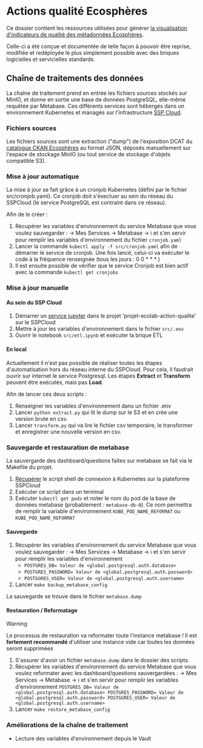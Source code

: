 # Actions qualité Ecosphères

Ce dossier contient les ressources utilisées pour générer [la visualisation d'indicateurs de qualité des métadonnées Ecosphères](https://projet-ecolab-action-qualite-702963.user.lab.sspcloud.fr/dashboard/1-ecospheres-actions-qualite).

Celle-ci a été conçue et documentée de telle façon à pouvoir être reprise, modifiée et redéployée le plus simplement possible avec des briques logicielles et servicielles standards.

## Chaîne de traitements des données

La chaîne de traitement prend en entrée les fichiers sources stockés sur MinIO, et donne en sortie une base de données PostgreSQL, elle-même requêtée par Metabase. Ces différents services sont hébergés dans un environnement Kubernetes et managés sur l'infrastructure [SSP Cloud](https://www.sspcloud.fr/).

### Fichiers sources

Les fichiers sources sont une extraction ("dump") de l'exposition DCAT du [catalogue CKAN Ecosphères](https://preprod.data.developpement-durable.gouv.fr/) au format JSON, déposés manuellement sur l'espace de stockage MinIO (ou tout service de stockage d'objets compatible S3).

### Mise à jour automatique

La mise à jour se fait grâce à un cronjob Kubernetes (défini par le fichier src/cronjob.yaml). Ce cronjob doit s'éxectuer au sein du réseau du SSPCloud (le service PostgreSQL est contraint dans ce réseau).

Afin de le créer :

1. Récupérer les variables d'environnement du service Metabase que vous voulez sauvegarder : -> Mes Services -> Metabase -> ℹ️ et s'en servir pour remplir les variables d'environnement du fichier `cronjob.yaml`
2. Lancer la commande `kubectl apply -f src/cronjob.yaml` afin de démarrer le service de cronjob. Une fois lancé, celui-ci va exécuter le code à la fréquence renseignée (tous les jours : 0 0 \* \* \* )
3. Il est ensuite possible de vérifier que le service Cronjob est bien actif avec la commande `kubectl get cronjobs`

### Mise à jour manuelle

#### Au sein du SSP Cloud

1. Démarrer un [service jupyter](https://datalab.sspcloud.fr/launcher/ide/jupyter-python?version=1.13.22) dans le projet 'projet-ecolab-action-qualite' sur le SSPCloud
2. Mettre à jour les variables d'environnement dans le fichier `src/.env`
3. Ouvrir le notebook `src/etl.ipynb` et exécuter la brique ETL

#### En local

Actuellement il n'est pas possible de réaliser toutes les étapes d'automatisation hors du réseau interne du SSPCloud. Pour cela, il faudrait ouvrir sur internet le service Postgresql.
Les étapes **Extract** et **Transform** peuvent être exécutés, mais pas **Load**.

Afin de lancer ces deux scripts :

1. Renseigner les variables d'environnement dans un fichier .env
2. Lancer `python extract.py` qui lit le dump sur le S3 et en crée une version brute en csv.
3. Lancer `transform.py` qui va lire le fichier csv temporaire, le transformer et enregistrer une nouvelle version en csv.

### Sauvegarde et restauration de metabase

La sauvergarde des dashboard/questions faites sur metabase se fait via le Makefile du projet.

1. [Récupérer](https://datalab.sspcloud.fr/account/k8sCredentials) le script shell de connexion à Kubernetes sur la plateforme SSPCloud
2. Exécuter ce script dans un terminal
3. Exécuter `kubectl get pods` et noter le nom du pod de la base de données metabase (probablement : `metabase-db-0`). Ce nom permettra de remplir la variable d'environnement `KUBE_POD_NAME_REFORMAT` ou `KUBE_POD_NAME_REFORMAT`

#### Sauvegarde

1. Récupérer les variables d'environnement du service Metabase que vous voulez sauvegarder : -> Mes Services -> Metabase -> ℹ️ et s'en servir pour remplir les variables d'environnement
   - `POSTGRES_DB= Valeur de <global.postgresql.auth.database>`
   - `POSTGRES_PASSWORD= Valeur de <global.postgresql.auth.password>`
   - `POSTGGRES_USER= Valeur de <global.postgresql.auth.username>`
2. Lancer `make backup_metabase_config`

La sauvegarde se trouve dans le fichier `metabase.dump`

#### Restauration / Reformatage

> [!WARNING]  
> Le processus de restauration va reformater toute l'instance metabase ! Il est **fortement recommandé** d'utiliser une instance vide car toutes les données seront supprimées

1. S'assurer d'avoir un fichier `metabase.dump` dans le dossier des scripts.
2. Récupérer les variables d'environnement du service Metabase que vous voulez reformater avec les dashboard/questions sauvergardées : -> Mes Services -> Metabase -> ℹ️ et s'en servir pour remplir les variables d'environnement
   `POSTGRES_DB= Valeur de <global.postgresql.auth.database>
 POSTGRES_PASSWORD= Valeur de <global.postgresql.auth.password>
 POSTGGRES_USER= Valeur de <global.postgresql.auth.username>`
3. Lancer `make restore_metabase_config`

### Améliorations de la chaîne de traitement

- Lecture des variables d'environnement depuis le Vault
